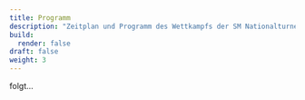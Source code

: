 ```yaml
---
title: Programm
description: "Zeitplan und Programm des Wettkampfs der SM Nationalturnen 2026."
build:
  render: false
draft: false
weight: 3
---
```


folgt...

